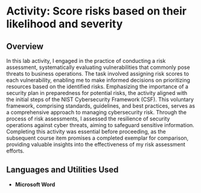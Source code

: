 <h1>Activity:  Score risks based on their likelihood and severity</h1>

<h2>Overview</h2>
In this lab activity, I engaged in the practice of conducting a risk assessment, systematically evaluating vulnerabilities that commonly pose threats to business operations. The task involved assigning risk scores to each vulnerability, enabling me to make informed decisions on prioritizing resources based on the identified risks. Emphasizing the importance of a security plan in preparedness for potential risks, the activity aligned with the initial steps of the NIST Cybersecurity Framework (CSF). This voluntary framework, comprising standards, guidelines, and best practices, serves as a comprehensive approach to managing cybersecurity risk. Through the process of risk assessments, I assessed the resilience of security operations against cyber threats, aiming to safeguard sensitive information. Completing this activity was essential before proceeding, as the subsequent course item promises a completed exemplar for comparison, providing valuable insights into the effectiveness of my risk assessment efforts.
<br />


<h2>Languages and Utilities Used</h2>

- <b>Microsoft Word</b> 

